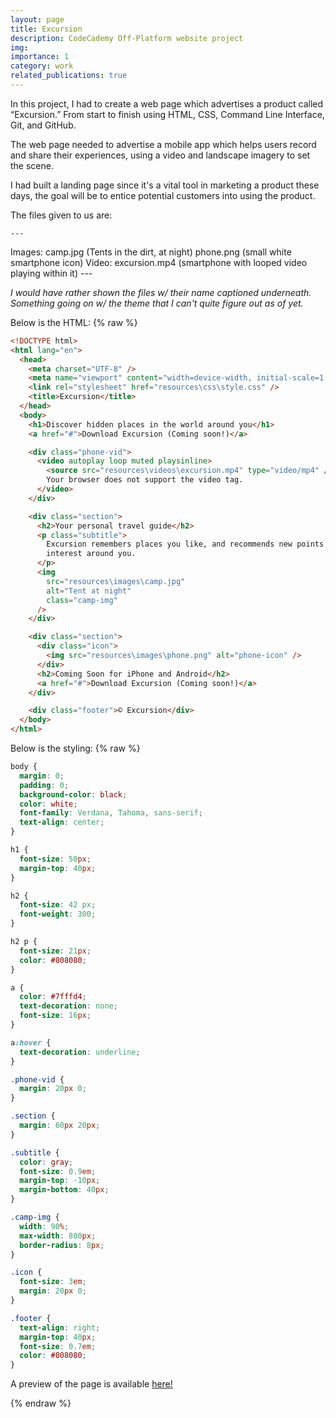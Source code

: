 ```yaml
---
layout: page
title: Excursion
description: CodeCademy Off-Platform website project
img: 
importance: 1
category: work
related_publications: true
---
```


In this project, I had to create a web page which advertises a product called “Excursion.” From start to finish using HTML, CSS, Command Line Interface, Git, and GitHub.

The web page needed to advertise a mobile app which helps users record and share their experiences, using a video and landscape imagery to set the scene. 

I had built a landing page since it's a vital tool in marketing a product these days, the goal will be to entice potential customers into using the product.

The files given to us are:

    --- 
Images: 
  camp.jpg (Tents in the dirt, at night) 
  phone.png (small white smartphone icon) 
Video: 
  excursion.mp4 (smartphone with looped video playing within it) 
    --- 

*I would have rather shown the files w/ their name captioned underneath. Something going on w/ the theme that I can't quite figure out as of yet.*


Below is the HTML:
{% raw %}

```html
<!DOCTYPE html>
<html lang="en">
  <head>
    <meta charset="UTF-8" />
    <meta name="viewport" content="width=device-width, initial-scale=1.0" />
    <link rel="stylesheet" href="resources\css\style.css" />
    <title>Excursion</title>
  </head>
  <body>
    <h1>Discover hidden places in the world around you</h1>
    <a href="#">Download Excursion (Coming soon!)</a>

    <div class="phone-vid">
      <video autoplay loop muted playsinline>
        <source src="resources\videos\excursion.mp4" type="video/mp4" />
        Your browser does not support the video tag.
      </video>
    </div>

    <div class="section">
      <h2>Your personal travel guide</h2>
      <p class="subtitle">
        Excursion remembers places you like, and recommends new points of
        interest around you.
      </p>
      <img
        src="resources\images\camp.jpg"
        alt="Tent at night"
        class="camp-img"
      />
    </div>

    <div class="section">
      <div class="icon">
        <img src="resources\images\phone.png" alt="phone-icon" />
      </div>
      <h2>Coming Soon for iPhone and Android</h2>
      <a href="#">Download Excursion (Coming soon!)</a>
    </div>

    <div class="footer">© Excursion</div>
  </body>
</html>
```

Below is the styling:
{% raw %}

```css
body {
  margin: 0;
  padding: 0;
  background-color: black;
  color: white;
  font-family: Verdana, Tahoma, sans-serif;
  text-align: center;
}

h1 {
  font-size: 50px;
  margin-top: 40px;
}

h2 {
  font-size: 42 px;
  font-weight: 300;
}

h2 p {
  font-size: 21px;
  color: #808080;
}

a {
  color: #7fffd4;
  text-decoration: none;
  font-size: 16px;
}

a:hover {
  text-decoration: underline;
}

.phone-vid {
  margin: 20px 0;
}

.section {
  margin: 60px 20px;
}

.subtitle {
  color: gray;
  font-size: 0.9em;
  margin-top: -10px;
  margin-bottom: 40px;
}

.camp-img {
  width: 90%;
  max-width: 800px;
  border-radius: 8px;
}

.icon {
  font-size: 3em;
  margin: 20px 0;
}

.footer {
  text-align: right;
  margin-top: 40px;
  font-size: 0.7em;
  color: #808080;
}
```

A preview of the page is available [here!](https://content.codecademy.com/programs/freelance-one/excursion/index.html?_gl=1*1f0xdsd*_gcl_au*MTk1NDM0OTYwOS4xNzUzNzk1OTczLjE1NDg5NDAzODIuMTc1NDMzMDUxMC4xNzU0MzMxNTcw*_ga*MTM1MjM0MjE2OS4xNzUzNzk1OTcz*_ga_3LRZM6TM9L*czE3NTQ0OTkxMjYkbzEzJGcxJHQxNzU0NTAxMzAzJGo1MiRsMCRoMA..)

{% endraw %}
